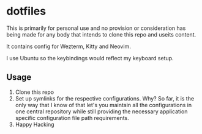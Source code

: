 # dotfiles

This is primarily for personal use and no provision or consideration has being made for any body that intends to clone this repo and useits content.

It contains config for Wezterm, Kitty and Neovim.

I use Ubuntu so the keybindings would reflect my keyboard setup.

## Usage

1. Clone this repo
2. Set up symlinks for the respective configurations. Why? So far, it is the only way that I know of that let's you maintain all the configurations in one central repository while still providing the necessary application specific configuration file path requirements.
3. Happy Hacking
